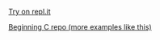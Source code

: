 [Try on repl.it](<https://replit.com/@pereiradaniel/Exercise-4-3-refactor-3>)

[Beginning C repo (more examples like this)](<https://github.com/pereiradaniel/beginning_c>)